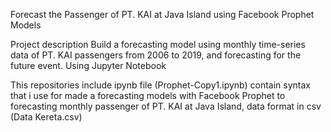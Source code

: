 
Forecast the Passenger of PT. KAI at Java Island using Facebook Prophet Models

Project description
Build a forecasting model using monthly time-series data of PT. KAI passengers from 2006 to 2019, and forecasting for the future event.
Using Jupyter Notebook

This repositories include ipynb file (Prophet-Copy1.ipynb) contain syntax that i use for made a forecasting models with Facebook Prophet to forecasting monthly passenger of PT. KAI at Java Island, data format in csv (Data Kereta.csv)
